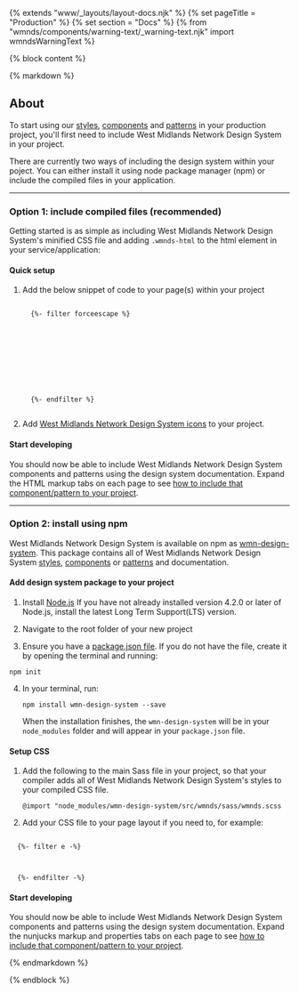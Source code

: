 {% extends "www/_layouts/layout-docs.njk" %}
{% set pageTitle = "Production" %}
{% set section = "Docs" %}
{% from "wmnds/components/warning-text/_warning-text.njk" import wmndsWarningText %}

{% block content %}

{% markdown %}

## About

To start using our [styles](/styles/), [components](/components/) and [patterns](/patterns/) in your production project, you'll first need to include West Midlands Network Design System in your project.

There are currently two ways of including the design system within your poject. You can either install it using node package manager (npm) or include the compiled files in your application.

---

### Option 1: include compiled files (recommended)

Getting started is as simple as including West Midlands Network Design System's minified CSS file and adding <code class="wmnds-website-inline-code">.wmnds-html</code> to the html element in your service/application:

#### Quick setup

1. Add the below snippet of code to your page(s) within your project
   <pre><code class="html wmnds-show-more-ignore" tabindex="0">
     {%- filter forceescape %}
     <!DOCTYPE html>
     <html lang="en-gb" class="wmnds-html">
       <head>
         <!-- CSS for WMN Design System -->
         <link rel="stylesheet" href="https://unpkg.com/wmn-design-system@$*version/build/css/wmnds.min.css" />
       </head>
       <body>
         <!-- site content... -->
       </body>
     </html>
     {%- endfilter %}
     </code></pre>

2. Add <a href='/styles/icons/#using-icons' title='Documentation about using icons' target='_blank'>West Midlands Network Design System icons</a> to your project.

#### Start developing

You should now be able to include West Midlands Network Design System components and patterns using the design system documentation. Expand the HTML markup tabs on each page to see [how to include that component/pattern to your project](/docs/get-started/using-the-design-system/).

---

### Option 2: install using npm

West Midlands Network Design System is available on npm as <a href="https://www.npmjs.com/package/wmn-design-system" target="_blank" rel="noopener noreferrer" class="wmnds-link">wmn-design-system</a>. This package contains all of West Midlands Network Design System [styles](/styles/), [components](/components/) or [patterns](/patterns/) and documentation.

#### Add design system package to your project

1. Install <a href="https://nodejs.org/en/" target="_blank" rel="noopener noreferrer" class="wmnds-link">Node.js</a>
   If you have not already installed version 4.2.0 or later of Node.js, install the latest Long Term Support(LTS) version.

2. Navigate to the root folder of your new project

3. Ensure you have a <a href="https://docs.npmjs.com/files/package.json" target="_blank" rel="noopener noreferrer" class="wmnds-link">package.json file</a>. If you do not have the file, create it by opening the terminal and running:
<pre><code class="bash wmnds-show-more-ignore" tabindex="0">npm init</code></pre>

4. In your terminal, run:
   <pre><code class="bash wmnds-show-more-ignore" tabindex="0">npm install wmn-design-system --save</code></pre>

   When the installation finishes, the <code class="wmnds-website-inline-code">wmn-design-system</code> will be in your <code class="wmnds-website-inline-code">node_modules</code> folder and will appear in your <code class="wmnds-website-inline-code">package.json</code> file.

#### Setup CSS

1. Add the following to the main Sass file in your project, so that your compiler adds all of West Midlands Network Design System's styles to your compiled CSS file.

   <pre><code class="scss wmnds-show-more-ignore" tabindex="0">@import "node_modules/wmn-design-system/src/wmnds/sass/wmnds.scss</code></pre>

2. Add your CSS file to your page layout if you need to, for example:
<pre><code class="html wmnds-show-more-ignore" tabindex="0">
  {%- filter e -%}
  <head>
        <link rel="stylesheet" href="YOUR-CSS-FILE.css" />
  </head>
  {%- endfilter -%}
</code></pre>

#### Start developing

You should now be able to include West Midlands Network Design System components and patterns using the design system documentation. Expand the nunjucks markup and properties tabs on each page to see [how to include that component/pattern to your project](/docs/get-started/using-the-design-system/).

{% endmarkdown %}

{% endblock %}
